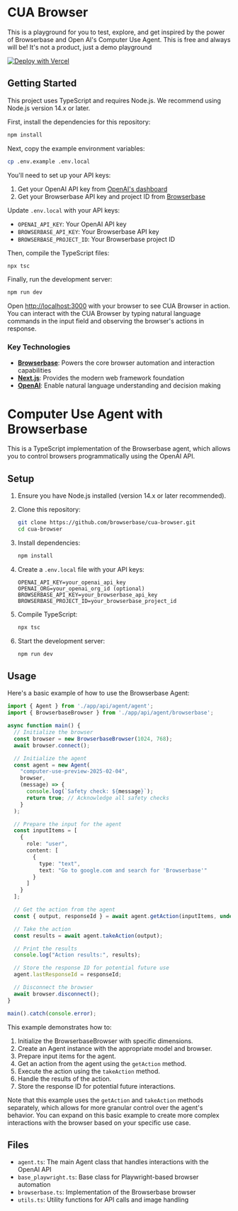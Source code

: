 # CUA Browser

This is a playground for you to test, explore, and get inspired by the power of Browserbase and Open AI's Computer Use Agent. This is free and always will be! It's not a product, just a demo playground

[![Deploy with Vercel](https://vercel.com/button)](https://vercel.com/new/clone?repository-url=https%3A%2F%2Fgithub.com%2Fbrowserbase%2Fcua-browser&env=OPENAI_API_KEY,BROWSERBASE_API_KEY,BROWSERBASE_PROJECT_ID&envDescription=API%20keys%20needed%20to%20run%20CUA%20Browser&envLink=https%3A%2F%2Fgithub.com%2Fbrowserbase%2Fcua-browser%23environment-variables)

## Getting Started

This project uses TypeScript and requires Node.js. We recommend using Node.js version 14.x or later.

First, install the dependencies for this repository:

```bash
npm install
```

Next, copy the example environment variables:

```bash
cp .env.example .env.local
```

You'll need to set up your API keys:

1. Get your OpenAI API key from [OpenAI's dashboard](https://platform.openai.com/api-keys)
2. Get your Browserbase API key and project ID from [Browserbase](https://www.browserbase.com)

Update `.env.local` with your API keys:

- `OPENAI_API_KEY`: Your OpenAI API key
- `BROWSERBASE_API_KEY`: Your Browserbase API key
- `BROWSERBASE_PROJECT_ID`: Your Browserbase project ID

Then, compile the TypeScript files:

```bash
npx tsc
```

Finally, run the development server:

```bash
npm run dev
```

Open [http://localhost:3000](http://localhost:3000) with your browser to see CUA Browser in action. You can interact with the CUA Browser by typing natural language commands in the input field and observing the browser's actions in response.

### Key Technologies

- **[Browserbase](https://www.browserbase.com)**: Powers the core browser automation and interaction capabilities
- **[Next.js](https://nextjs.org)**: Provides the modern web framework foundation
- **[OpenAI](https://openai.com)**: Enable natural language understanding and decision making

# Computer Use Agent with Browserbase

This is a TypeScript implementation of the Browserbase agent, which allows you to control browsers programmatically using the OpenAI API.

## Setup

1. Ensure you have Node.js installed (version 14.x or later recommended).

2. Clone this repository:
   ```bash
   git clone https://github.com/browserbase/cua-browser.git
   cd cua-browser
   ```

3. Install dependencies:
   ```bash
   npm install
   ```

4. Create a `.env.local` file with your API keys:
   ```
   OPENAI_API_KEY=your_openai_api_key
   OPENAI_ORG=your_openai_org_id (optional)
   BROWSERBASE_API_KEY=your_browserbase_api_key
   BROWSERBASE_PROJECT_ID=your_browserbase_project_id
   ```

5. Compile TypeScript:
   ```bash
   npx tsc
   ```

6. Start the development server:
   ```bash
   npm run dev
   ```

## Usage

Here's a basic example of how to use the Browserbase Agent:

```typescript
import { Agent } from './app/api/agent/agent';
import { BrowserbaseBrowser } from './app/api/agent/browserbase';

async function main() {
  // Initialize the browser
  const browser = new BrowserbaseBrowser(1024, 768);
  await browser.connect();

  // Initialize the agent
  const agent = new Agent(
    "computer-use-preview-2025-02-04",
    browser,
    (message) => {
      console.log(`Safety check: ${message}`);
      return true; // Acknowledge all safety checks
    }
  );

  // Prepare the input for the agent
  const inputItems = [
    {
      role: "user",
      content: [
        {
          type: "text",
          text: "Go to google.com and search for 'Browserbase'"
        }
      ]
    }
  ];

  // Get the action from the agent
  const { output, responseId } = await agent.getAction(inputItems, undefined);

  // Take the action
  const results = await agent.takeAction(output);

  // Print the results
  console.log("Action results:", results);

  // Store the response ID for potential future use
  agent.lastResponseId = responseId;

  // Disconnect the browser
  await browser.disconnect();
}

main().catch(console.error);
```

This example demonstrates how to:

1. Initialize the BrowserbaseBrowser with specific dimensions.
2. Create an Agent instance with the appropriate model and browser.
3. Prepare input items for the agent.
4. Get an action from the agent using the `getAction` method.
5. Execute the action using the `takeAction` method.
6. Handle the results of the action.
7. Store the response ID for potential future interactions.

Note that this example uses the `getAction` and `takeAction` methods separately, which allows for more granular control over the agent's behavior. You can expand on this basic example to create more complex interactions with the browser based on your specific use case.

## Files

- `agent.ts`: The main Agent class that handles interactions with the OpenAI API
- `base_playwright.ts`: Base class for Playwright-based browser automation
- `browserbase.ts`: Implementation of the Browserbase browser
- `utils.ts`: Utility functions for API calls and image handling
